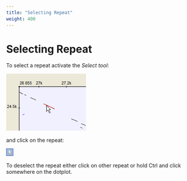 ```yaml
---
title: "Selecting Repeat"
weight: 400
---
```



# Selecting Repeat

To select a repeat activate the _Select tool_:


![](/images/65929594/65929595.png)

and click on the repeat:


![](/images/65929594/65929596.png)

To deselect the repeat either click on other repeat or hold Ctrl and click somewhere on the dotplot.
